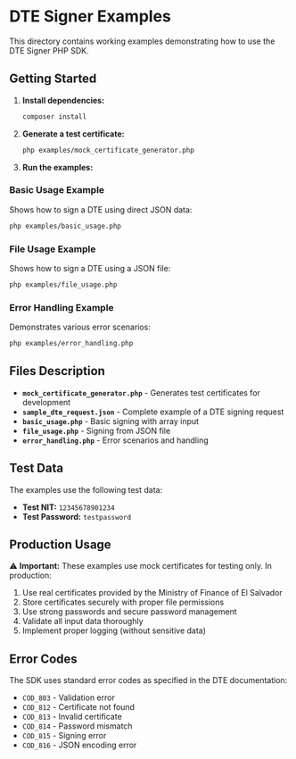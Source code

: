 # DTE Signer Examples

This directory contains working examples demonstrating how to use the DTE Signer PHP SDK.

## Getting Started

1. **Install dependencies:**
   ```bash
   composer install
   ```

2. **Generate a test certificate:**
   ```bash
   php examples/mock_certificate_generator.php
   ```

3. **Run the examples:**

### Basic Usage Example
Shows how to sign a DTE using direct JSON data:
```bash
php examples/basic_usage.php
```

### File Usage Example
Shows how to sign a DTE using a JSON file:
```bash
php examples/file_usage.php
```

### Error Handling Example
Demonstrates various error scenarios:
```bash
php examples/error_handling.php
```

## Files Description

- **`mock_certificate_generator.php`** - Generates test certificates for development
- **`sample_dte_request.json`** - Complete example of a DTE signing request
- **`basic_usage.php`** - Basic signing with array input
- **`file_usage.php`** - Signing from JSON file
- **`error_handling.php`** - Error scenarios and handling

## Test Data

The examples use the following test data:
- **Test NIT:** `12345678901234`
- **Test Password:** `testpassword`

## Production Usage

⚠️ **Important:** These examples use mock certificates for testing only. In production:

1. Use real certificates provided by the Ministry of Finance of El Salvador
2. Store certificates securely with proper file permissions
3. Use strong passwords and secure password management
4. Validate all input data thoroughly
5. Implement proper logging (without sensitive data)

## Error Codes

The SDK uses standard error codes as specified in the DTE documentation:
- `COD_803` - Validation error
- `COD_812` - Certificate not found
- `COD_813` - Invalid certificate
- `COD_814` - Password mismatch
- `COD_815` - Signing error
- `COD_816` - JSON encoding error